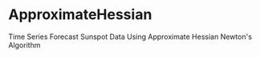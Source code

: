 # ApproximateHessian
Time Series Forecast Sunspot Data Using Approximate Hessian Newton's Algorithm
